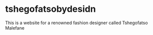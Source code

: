 # tshegofatsobydesidn
This is a website for a renowned fashion designer called Tshegofatso Malefane
